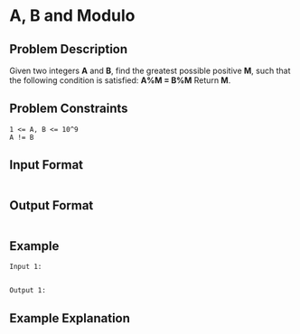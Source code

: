 # A, B and Modulo

## Problem Description

Given two integers **A** and **B**, find the greatest possible positive **M**, such that the following condition is satisfied: **A%M = B%M** Return **M**. 

## Problem Constraints
```
1 <= A, B <= 10^9
A != B
```

## Input Format
```

```

## Output Format
```

```
## Example
```
Input 1:


Output 1:

```

## Example Explanation
```

```
